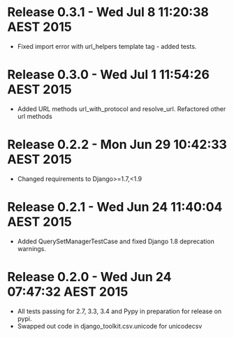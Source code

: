 # Release 0.3.1 - Wed Jul  8 11:20:38 AEST 2015

- Fixed import error with url_helpers template tag - added tests.

# Release 0.3.0 - Wed Jul  1 11:54:26 AEST 2015

- Added URL methods url_with_protocol and resolve_url. Refactored other url methods

# Release 0.2.2 - Mon Jun 29 10:42:33 AEST 2015

- Changed requirements to Django>=1.7,<1.9

# Release 0.2.1 - Wed Jun 24 11:40:04 AEST 2015

- Added QuerySetManagerTestCase and fixed Django 1.8 deprecation warnings.

# Release 0.2.0 - Wed Jun 24 07:47:32 AEST 2015

- All tests passing for 2.7, 3.3, 3.4 and Pypy in preparation for release on pypi.
- Swapped out code in django_toolkit.csv.unicode for unicodecsv

